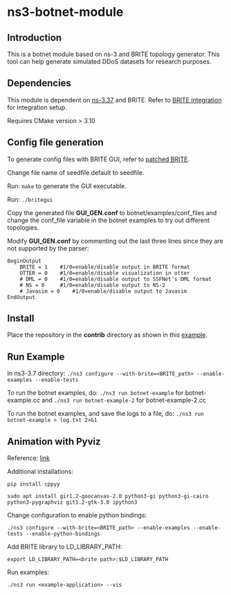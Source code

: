# ns3-botnet-module

## Introduction

This is a botnet module based on ns-3 and BRITE topology generator. This tool can help generate simulated DDoS datasets for research purposes.

## Dependencies

This module is dependent on [ns-3.37](https://www.nsnam.org/releases/ns-3-37/) and BRITE. Refer to [BRITE integration](https://www.nsnam.org/docs/models/html/brite.html) for integration setup.

Requires CMake version > 3.10

## Config file generation

To generate config files with BRITE GUI, refer to [patched BRITE](https://github.com/nsol-nmsu/brite-patch.git).

Change file name of seedfile.default to seedfile.

Run: `make` to generate the GUI executable.

Run: `./britegui`

Copy the generated file **GUI_GEN.conf** to botnet/examples/conf_files and change the conf_file variable in the botnet examples to try out different topologies.

Modify **GUI_GEN.conf** by commenting out the last three lines since they are not supported by the parser:

    BeginOutput
    	BRITE = 1 	 #1/0=enable/disable output in BRITE format
    	OTTER = 0 	 #1/0=enable/disable visualization in otter
    	# DML = 0 	 #1/0=enable/disable output to SSFNet's DML format
    	# NS = 0	 #1/0=enable/disable output to NS-2
    	# Javasim = 0	 #1/0=enable/disable output to Javasim
    EndOutput

## Install

Place the repository in the **contrib** directory as shown in this [example](https://www.nsnam.org/docs/manual/html/new-modules.html).

## Run Example

In ns3-3.7 directory:
`./ns3 configure --with-brite=<BRITE_path> --enable-examples --enable-tests`

To run the botnet examples, do:
`./ns3 run botnet-example` for botnet-example.cc and `./ns3 run botnet-example-2` for botnet-example-2.cc

To run the botnet examples, and save the logs to a file, do:
`./ns3 run botnet-example > log.txt 2>&1`

## Animation with Pyviz

Reference: [link](https://blog.csdn.net/Graduate2015/article/details/129027889)

Additional installations:

`pip install cppyy`

`sudo apt install gir1.2-goocanvas-2.0 python3-gi python3-gi-cairo python3-pygraphviz git1.2-gtk-3.0 ipython3`

Change configuration to enable python bindings:

`./ns3 configure --with-brite=<BRITE_path> --enable-examples --enable-tests --enable-python-bindings`

Add BRITE library to LD_LIBRARY_PATH:

`export LD_LIBRARY_PATH=<brite path>:$LD_LIBRARY_PATH`

Run examples:

`./ns3 run <example-application> --vis`
